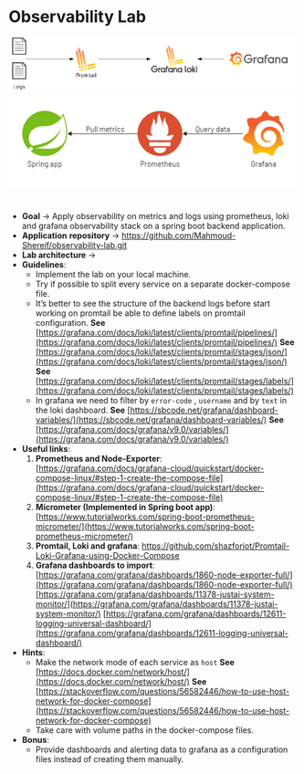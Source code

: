 # Observability Lab
![image info](./images/1.png)
![image info](./images/2.png)
#
- **Goal** → Apply observability on metrics and logs using prometheus, loki and grafana observability stack on a spring boot backend application.
- **Application** **repository** → https://github.com/Mahmoud-Shereif/observability-lab.git
- **Lab architecture** →
- **Guidelines**:
  - Implement the lab on your local machine.
  - Try if possible to split every service on a separate docker-compose file.
  - It’s better to see the structure of the backend logs before start working on promtail be able to define labels on promtail configuration.
    **See** [https://grafana.com/docs/loki/latest/clients/promtail/pipelines/](https://grafana.com/docs/loki/latest/clients/promtail/pipelines/)
    **See** [https://grafana.com/docs/loki/latest/clients/promtail/stages/json/](https://grafana.com/docs/loki/latest/clients/promtail/stages/json/)
    **See** [https://grafana.com/docs/loki/latest/clients/promtail/stages/labels/](https://grafana.com/docs/loki/latest/clients/promtail/stages/labels/)
  - In grafana we need to filter by `error-code` , `username` and by `text` in the loki dashboard.
    **See** [https://sbcode.net/grafana/dashboard-variables/](https://sbcode.net/grafana/dashboard-variables/)
    **See** [https://grafana.com/docs/grafana/v9.0/variables/](https://grafana.com/docs/grafana/v9.0/variables/)
- **Useful links**:
  1. **Prometheus and Node-Exporter**:
     [https://grafana.com/docs/grafana-cloud/quickstart/docker-compose-linux/#step-1-create-the-compose-file](https://grafana.com/docs/grafana-cloud/quickstart/docker-compose-linux/#step-1-create-the-compose-file)
  2. **Micrometer (Implemented in Spring boot app)**:
     [https://www.tutorialworks.com/spring-boot-prometheus-micrometer/](https://www.tutorialworks.com/spring-boot-prometheus-micrometer/)
  3. **Promtail, Loki and grafana**:
     https://github.com/shazforiot/Promtail-Loki-Grafana-using-Docker-Compose
  4. **Grafana dashboards to import**:
     [https://grafana.com/grafana/dashboards/1860-node-exporter-full/](https://grafana.com/grafana/dashboards/1860-node-exporter-full/)
     [https://grafana.com/grafana/dashboards/11378-justai-system-monitor/](https://grafana.com/grafana/dashboards/11378-justai-system-monitor/)
     [https://grafana.com/grafana/dashboards/12611-logging-universal-dashboard/](https://grafana.com/grafana/dashboards/12611-logging-universal-dashboard/)
- **Hints**:
  - Make the network mode of each service as `host`
    **See** [https://docs.docker.com/network/host/](https://docs.docker.com/network/host/)
    **See** [https://stackoverflow.com/questions/56582446/how-to-use-host-network-for-docker-compose](https://stackoverflow.com/questions/56582446/how-to-use-host-network-for-docker-compose)
  - Take care with volume paths in the docker-compose files.
- **Bonus**:
  - Provide dashboards and alerting data to grafana as a configuration files instead of creating them manually.
